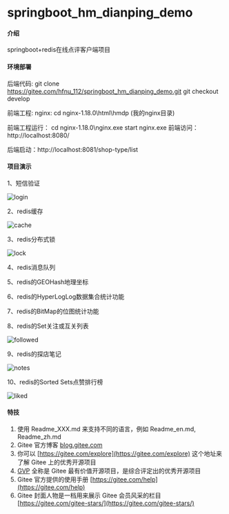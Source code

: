 # springboot_hm_dianping_demo

#### 介绍
springboot+redis在线点评客户端项目

#### 环境部署
后端代码: 
git clone https://gitee.com/hfnu_112/springboot_hm_dianping_demo.git
          git checkout develop

前端工程: 
nginx: cd nginx-1.18.0\\html\\hmdp  (我的nginx目录)

前端工程运行：
cd nginx-1.18.0\\nginx.exe
start nginx.exe
前端访问：http://localhost:8080/

后端启动：http://localhost:8081/shop-type/list


#### 项目演示

1、短信验证

![login](https://husp-system.oss-cn-shanghai.aliyuncs.com/assert/login.gif)
    
2、redis缓存

![cache](https://husp-system.oss-cn-shanghai.aliyuncs.com/assert/cache.gif)

3、redis分布式锁

![lock](https://husp-system.oss-cn-shanghai.aliyuncs.com/assert/lock.gif)

4、redis消息队列

5、redis的GEOHash地理坐标

6、redis的HyperLogLog数据集合统计功能

7、redis的BitMap的位图统计功能

8、redis的Set关注或互关列表

![followed](https://husp-system.oss-cn-shanghai.aliyuncs.com/assert/followed.gif)

9、redis的探店笔记

![notes](https://husp-system.oss-cn-shanghai.aliyuncs.com/assert/notes.gif)

10、redis的Sorted Sets点赞排行榜

![liked](https://husp-system.oss-cn-shanghai.aliyuncs.com/assert/liked.gif)


#### 特技

1.  使用 Readme\_XXX.md 来支持不同的语言，例如 Readme\_en.md, Readme\_zh.md
2.  Gitee 官方博客 [blog.gitee.com](https://blog.gitee.com)
3.  你可以 [https://gitee.com/explore](https://gitee.com/explore) 这个地址来了解 Gitee 上的优秀开源项目
4.  [GVP](https://gitee.com/gvp) 全称是 Gitee 最有价值开源项目，是综合评定出的优秀开源项目
5.  Gitee 官方提供的使用手册 [https://gitee.com/help](https://gitee.com/help)
6.  Gitee 封面人物是一档用来展示 Gitee 会员风采的栏目 [https://gitee.com/gitee-stars/](https://gitee.com/gitee-stars/)
